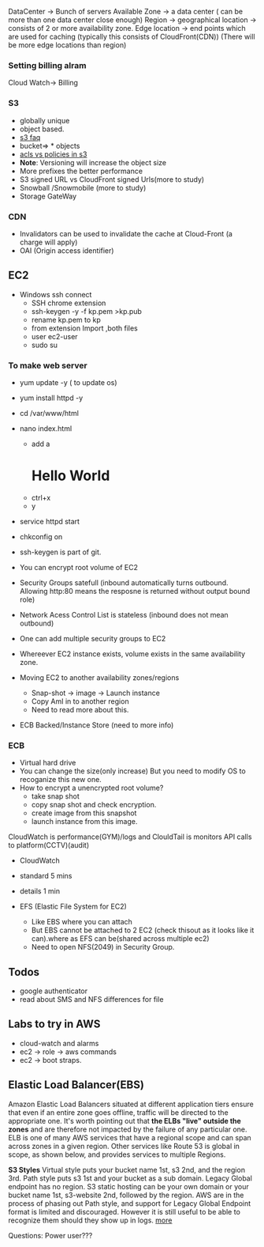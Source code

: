 DataCenter -> Bunch of servers
Available Zone -> a data center ( can be more than one data center close enough)
Region -> geographical location -> consists of 2 or more availability zone.
Edge location -> end points which are used for caching (typically this consists of CloudFront(CDN)) (There will be more edge locations than region)

### Setting billing alram
Cloud Watch-> Billing

### S3
* globally unique
* object based.
* [s3 faq](https://aws.amazon.com/s3/faqs/)
* bucket=> * objects
* [acls vs policies in s3](https://stackoverflow.com/questions/47815526/s3-bucket-policy-vs-access-control-list)
* **Note**: Versioning will increase the object size
* More prefixes the better performance
* S3 signed URL vs CloudFront signed Urls(more to study)
* Snowball /Snowmobile (more to study)
* Storage GateWay
### CDN
* Invalidators can be used to invalidate the cache at Cloud-Front (a charge will apply)
* OAI (Origin access identifier)


## EC2
* Windows ssh connect
    * SSH chrome extension
    * ssh-keygen -y -f kp.pem >kp.pub
    * rename kp.pem to kp
    * from extension Import ,both files
    * user ec2-user
    * sudo su
### To make web server
  * yum update -y  ( to update os)
  * yum install httpd -y
  * cd /var/www/html
  * nano index.html
    * add a <html><h1>Hello World</h1></html>
    * ctrl+x
    * y
  * service httpd start
  * chkconfig on   
  * ssh-keygen is part of git.

* You can encrypt root volume of EC2
* Security Groups satefull (inbound automatically turns outbound. Allowing http:80 means the resposne is returned without output bound role) 
* Network Acess Control List is stateless (inbound does not mean outbound)
* One can add multiple security groups to EC2
* Whereever EC2 instance exists, volume exists in the same availability zone.
* Moving EC2 to another availability zones/regions
    * Snap-shot -> image -> Launch instance
    * Copy AmI in to another region
    * Need to read more about this.
* ECB Backed/Instance Store (need to more info)
### ECB
* Virtual hard drive
* You can change the size(only increase) But you need to modify OS to recoganize this new one.
* How to encrypt a unencrypted root volume?
    * take snap shot
    * copy snap shot and check encryption.
    * create image from this snapshot
    * launch instance from this image.

CloudWatch is performance(GYM)/logs and ClouldTail is monitors API calls to platform(CCTV)(audit)
* CloudWatch
 * standard 5 mins
 * details 1 min

* EFS (Elastic File System for EC2)
  * Like EBS where you can attach
  * But EBS cannot be attached to 2 EC2  (check thisout as it looks like it can).where as EFS can be(shared across multiple ec2)
  * Need to open NFS(2049) in Security Group.

## Todos
* google authenticator
* read about SMS and NFS differences for file

## Labs to try in AWS
* cloud-watch and alarms
* ec2 -> role -> aws commands
* ec2 -> boot straps.

## Elastic Load Balancer(EBS)
Amazon Elastic Load Balancers situated at different application tiers ensure that even if an entire zone goes offline, traffic will be directed to the appropriate one. It's worth pointing out that **the ELBs "live" outside the zones** and are therefore not impacted by the failure of any particular one. ELB is one of many AWS services that have a regional scope and can span across zones in a given region. Other services like Route 53 is global in scope, as shown below, and provides services to multiple Regions.


**S3 Styles**
Virtual style puts your bucket name 1st, s3 2nd, and the region 3rd. Path style puts s3 1st and your bucket as a sub domain. Legacy Global endpoint has no region. S3 static hosting can be your own domain or your bucket name 1st, s3-website 2nd, followed by the region. AWS are in the process of phasing out Path style, and support for Legacy Global Endpoint format is limited and discouraged. However it is still useful to be able to recognize them should they show up in logs. [more](https://docs.aws.amazon.com/AmazonS3/latest/dev/VirtualHosting.html)

Questions:
 Power user???

